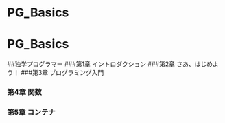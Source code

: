 # PG_Basics
# PG_Basics
##独学プログラマー
###第1章 イントロダクション
###第2章 さあ、はじめよう！
###第3章 プログラミング入門
### 第4章 関数
### 第5章 コンテナ
